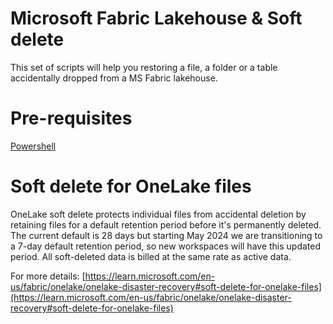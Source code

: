 # Microsoft Fabric Lakehouse & Soft delete
This set of scripts will help you restoring a file, a folder or a table accidentally dropped from a MS Fabric lakehouse.

# Pre-requisites
[Powershell](https://learn.microsoft.com/en-us/powershell/scripting/install/installing-powershell-on-windows?view=powershell-7.4)

# Soft delete for OneLake files

OneLake soft delete protects individual files from accidental deletion by retaining files for a default retention period before it's permanently deleted. The current default is 28 days but starting May 2024 we are transitioning to a 7-day default retention period, so new workspaces will have this updated period. All soft-deleted data is billed at the same rate as active data.

For more details: [https://learn.microsoft.com/en-us/fabric/onelake/onelake-disaster-recovery#soft-delete-for-onelake-files](https://learn.microsoft.com/en-us/fabric/onelake/onelake-disaster-recovery#soft-delete-for-onelake-files)

